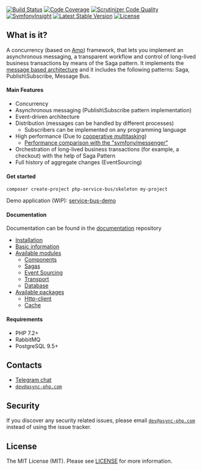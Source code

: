 [![Build Status](https://travis-ci.org/php-service-bus/service-bus.svg?branch=v3.0)](https://travis-ci.org/php-service-bus/service-bus)
[![Code Coverage](https://scrutinizer-ci.com/g/php-service-bus/service-bus/badges/coverage.png?b=v3.0)](https://scrutinizer-ci.com/g/php-service-bus/service-bus/?branch=v3.0)
[![Scrutinizer Code Quality](https://scrutinizer-ci.com/g/php-service-bus/service-bus/badges/quality-score.png?b=v3.0)](https://scrutinizer-ci.com/g/php-service-bus/service-bus/?branch=v3.0)
[![SymfonyInsight](https://insight.symfony.com/projects/cc0f0f0b-56f1-4ff6-b37d-69ce5db06f32/mini.svg)](https://insight.symfony.com/projects/cc0f0f0b-56f1-4ff6-b37d-69ce5db06f32)
[![Latest Stable Version](https://poser.pugx.org/php-service-bus/service-bus/v/stable)](https://packagist.org/packages/php-service-bus/service-bus)
[![License](https://poser.pugx.org/php-service-bus/service-bus/license)](https://packagist.org/packages/php-service-bus/service-bus)

## What is it?
A concurrency (based on [Amp](https://github.com/amphp)) framework, that lets you implement an asynchronous messaging, a transparent workflow and control of long-lived business transactions by means of the Saga pattern. It implements the [message based architecture](https://www.enterpriseintegrationpatterns.com/patterns/messaging/Messaging.html) and it includes the following patterns: Saga, Publish\Subscribe, Message Bus.

#### Main Features
 - Concurrency
 - Asynchronous messaging (Publish\Subscribe pattern implementation)
 - Event-driven architecture
 - Distribution (messages can be handled by different processes)
   - Subscribers can be implemented on any programming language
 - High performance (Due to [cooperative multitasking](https://nikic.github.io/2012/12/22/Cooperative-multitasking-using-coroutines-in-PHP.html))
   - [Performance comparison with the "symfony/messenger"](https://github.com/php-service-bus/performance-comparison)
 - Orchestration of long-lived business transactions (for example, a checkout) with the help of Saga Pattern
 - Full history of aggregate changes (EventSourcing)

#### Get started
```
composer create-project php-service-bus/skeleton my-project
```
Demo application (WIP): [service-bus-demo](https://github.com/php-service-bus/demo)

#### Documentation
Documentation can be found in the [documentation](https://github.com/php-service-bus/documentation) repository

* [Installation](https://github.com/php-service-bus/documentation/blob/master/pages/installation.md)
* [Basic information](https://github.com/php-service-bus/documentation/blob/master/pages/basic_information.md)
* [Available modules](https://github.com/php-service-bus/documentation/blob/master/pages/available_modules.md)
  * [Components](https://github.com/php-service-bus/documentation/blob/master/pages/available_modules.md#components)
  * [Sagas](https://github.com/php-service-bus/documentation/blob/master/pages/modules/sagas.md)
  * [Event Sourcing](https://github.com/php-service-bus/documentation/blob/master/pages/modules/event_sourcing.md)
  * [Transport](https://github.com/php-service-bus/documentation/blob/master/pages/available_modules.md#transport)
  * [Database](https://github.com/php-service-bus/documentation/blob/master/pages/available_modules.md#database)
* [Available packages](https://github.com/php-service-bus/documentation/blob/master/pages/available_packages.md)
  * [Http-client](https://github.com/php-service-bus/documentation/blob/master/pages/packages/http_client.md)
  * [Cache](https://github.com/php-service-bus/documentation/blob/master/pages/packages/cache.md)

#### Requirements
  - PHP 7.2+
  - RabbitMQ
  - PostgreSQL 9.5+

## Contacts
* [Telegram chat](https://t.me/php_service_bus)
* [`dev@async-php.com`](mailto:dev@async-php.com)

## Security

If you discover any security related issues, please email [`dev@async-php.com`](mailto:dev@async-php.com) instead of using the issue tracker.

## License

The MIT License (MIT). Please see [LICENSE](LICENSE.md) for more information.

